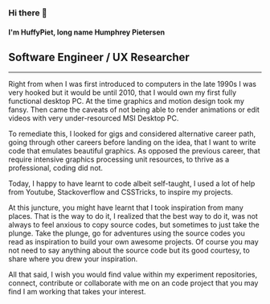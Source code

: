 ### Hi there 👋
#### I'm HuffyPiet, long name Humphrey Pietersen

## Software Engineer / UX Researcher
---

Right from when I was first introduced to computers in the late 1990s I was very hooked but it would be until 2010, that I would own my first fully functional desktop PC. At the time graphics and motion design took my fansy. Then came the caveats of not being able to render animations or edit videos with very under-resourced MSI Desktop PC. 

To remediate this, I looked for gigs and considered alternative career path, going through other careers before landing on the idea, that I want to write code that emulates beautiful graphics. As opposed the previous career, that require intensive graphics processing unit resources, to thrive as a professional, coding did not.

Today, I happy to have learnt to code albeit self-taught, I used a lot of help from Youtube, Stackoverflow and CSSTricks, to inspire my projects.

At this juncture, you might have learnt that I took inspiration from many places. That is the way to do it, I realized that the best way to do it, was not always to feel anxious to copy source codes, but sometimes to just take the plunge. Take the plunge, go for adventures using the source codes you read as inspiration to build your own awesome projects. Of course you may not need to say anything about the source code but its good courtesy, to share where you drew your inspiration.

All that said, I wish you would find value within my experiment repositories, connect, contribute or collaborate with me on an code project that you may find I am working that takes your interest.



<!--
**huffypiet/huffypiet** is a ✨ _special_ ✨ repository because its `README.md` (this file) appears on your GitHub profile.

Here are some ideas to get you started:

- 🔭 I’m currently working on ...
- 🌱 I’m currently learning ...
- 👯 I’m looking to collaborate on ...
- 🤔 I’m looking for help with ...
- 💬 Ask me about ...
- 📫 How to reach me: ...
- 😄 Pronouns: ...
- ⚡ Fun fact: ...
-->

